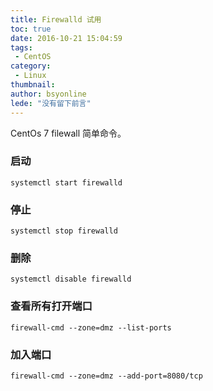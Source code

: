```yaml
---
title: Firewalld 试用
toc: true
date: 2016-10-21 15:04:59
tags:
 - CentOS
category: 
 - Linux
thumbnail: 
author: bsyonline
lede: "没有留下前言"
---
```


CentOs 7 filewall 简单命令。

### 启动
```
systemctl start firewalld
```
### 停止
```
systemctl stop firewalld
```
### 删除
```
systemctl disable firewalld
```
### 查看所有打开端口
```
firewall-cmd --zone=dmz --list-ports
```
### 加入端口
```
firewall-cmd --zone=dmz --add-port=8080/tcp
```
